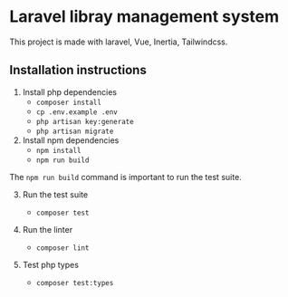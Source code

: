 # Laravel libray management system
This project is made with laravel, Vue, Inertia, Tailwindcss.

## Installation instructions

1. Install php dependencies
    - ```composer install```
    - ```cp .env.example .env```
    - ```php artisan key:generate```
    - ```php artisan migrate```
2. Install npm dependencies
    - ```npm install```
    - ```npm run build```

The ```npm run build``` command is important to run the test suite.

3. Run the test suite
    - ```composer test```

4. Run the linter
    - ```composer lint```

5. Test php types
    - ```composer test:types```

